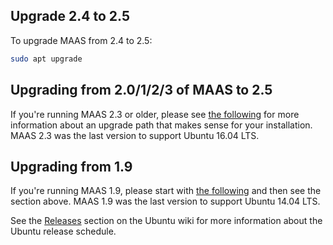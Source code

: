 <h2 id="heading--upgrade-24-to-25">Upgrade 2.4 to 2.5</h2>

To upgrade MAAS from 2.4 to 2.5:

``` bash
sudo apt upgrade
```

<h2 id="heading--upgrading-from-20123-of-maas-to-25">Upgrading from 2.0/1/2/3 of MAAS to 2.5</h2>

If you're running MAAS 2.3 or older, please see [the following](/t/upgrade-2-3-to-2-4-from-ubuntu-16-04/777) for more information about an upgrade path that makes sense for your installation. MAAS 2.3 was the last version to support Ubuntu 16.04 LTS.

<h2 id="heading--upgrading-from-19">Upgrading from 1.9</h2>

If you're running MAAS 1.9, please start with [the following](/t/upgrade-from-1-9-to-2-x/778) and then see the section above. MAAS 1.9 was the last version to support Ubuntu 14.04 LTS.

See the [Releases](https://wiki.ubuntu.com/Releases) section on the Ubuntu wiki for more information about the Ubuntu release schedule.

<!-- LINKS -->